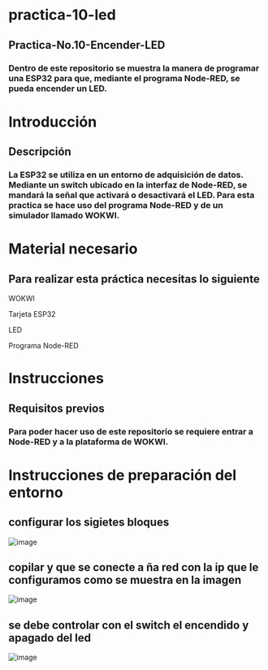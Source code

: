 # practica-10-led
## Practica-No.10-Encender-LED
### Dentro de este repositorio se muestra la manera de programar una ESP32 para que, mediante el programa Node-RED, se pueda encender un LED.

# Introducción
## Descripción
### La ESP32 se utiliza en un entorno de adquisición de datos. Mediante un switch ubicado en la interfaz de Node-RED, se mandará la señal que activará o desactivará el LED. Para esta practica se hace uso del programa Node-RED y de un simulador llamado WOKWI.

# Material necesario
## Para realizar esta práctica necesitas lo siguiente

WOKWI

Tarjeta ESP32

LED

Programa Node-RED

# Instrucciones
## Requisitos previos
### Para poder hacer uso de este repositorio se requiere entrar a Node-RED y a la plataforma de WOKWI.

# Instrucciones de preparación del entorno
## configurar los sigietes bloques
![image](https://github.com/ErickRomeroRamos/practica-10-led/assets/153964793/42ef9db4-16fa-4b5c-9fb6-53b6853df395)
## copilar y que se conecte a ña red con la ip que le configuramos como se muestra en la imagen
![image](https://github.com/ErickRomeroRamos/practica-10-led/assets/153964793/d2715802-9f02-4112-acec-dcc2ee5e1b6d)
## se debe controlar con el switch el encendido y apagado del led
![image](https://github.com/ErickRomeroRamos/practica-10-led/assets/153964793/0c16eaab-097c-4abb-a6fd-6f63c68b4b40)



